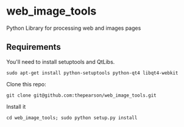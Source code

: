 web_image_tools
===============

Python Library for processing web and images pages


Requirements
------------

You'll need to install setuptools and QtLibs.

`sudo apt-get install python-setuptools python-qt4 libqt4-webkit`


Clone this repo:

`git clone git@github.com:thepearson/web_image_tools.git`


Install it

`cd web_image_tools; sudo python setup.py install`


